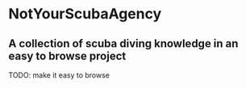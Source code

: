 # NotYourScubaAgency
## A collection of scuba diving knowledge in an easy to browse project

TODO: make it easy to browse
